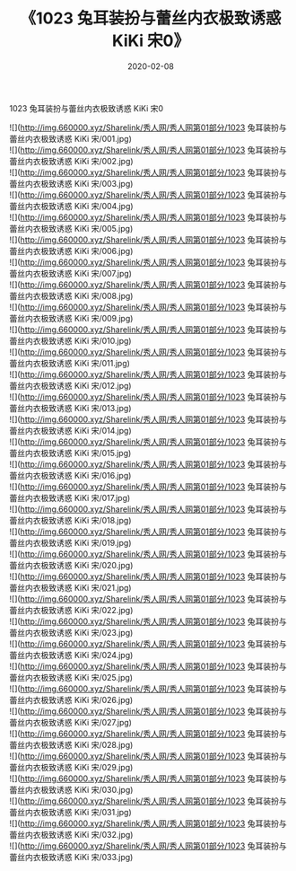 ﻿---
layout: post
title:  《1023 兔耳装扮与蕾丝内衣极致诱惑 KiKi 宋0》
date:   2020-02-08
img: http://img.660000.xyz/Sharelink/秀人网/秀人网第01部分/1023 兔耳装扮与蕾丝内衣极致诱惑 KiKi 宋0/000.jpg
categories: [美女, 清纯, 唯美]
---

1023 兔耳装扮与蕾丝内衣极致诱惑 KiKi 宋0

  ![](http://img.660000.xyz/Sharelink/秀人网/秀人网第01部分/1023 兔耳装扮与蕾丝内衣极致诱惑 KiKi 宋/001.jpg) <br> ![](http://img.660000.xyz/Sharelink/秀人网/秀人网第01部分/1023 兔耳装扮与蕾丝内衣极致诱惑 KiKi 宋/002.jpg) <br> ![](http://img.660000.xyz/Sharelink/秀人网/秀人网第01部分/1023 兔耳装扮与蕾丝内衣极致诱惑 KiKi 宋/003.jpg) <br> ![](http://img.660000.xyz/Sharelink/秀人网/秀人网第01部分/1023 兔耳装扮与蕾丝内衣极致诱惑 KiKi 宋/004.jpg) <br> ![](http://img.660000.xyz/Sharelink/秀人网/秀人网第01部分/1023 兔耳装扮与蕾丝内衣极致诱惑 KiKi 宋/005.jpg) <br> ![](http://img.660000.xyz/Sharelink/秀人网/秀人网第01部分/1023 兔耳装扮与蕾丝内衣极致诱惑 KiKi 宋/006.jpg) <br> ![](http://img.660000.xyz/Sharelink/秀人网/秀人网第01部分/1023 兔耳装扮与蕾丝内衣极致诱惑 KiKi 宋/007.jpg) <br> ![](http://img.660000.xyz/Sharelink/秀人网/秀人网第01部分/1023 兔耳装扮与蕾丝内衣极致诱惑 KiKi 宋/008.jpg) <br> ![](http://img.660000.xyz/Sharelink/秀人网/秀人网第01部分/1023 兔耳装扮与蕾丝内衣极致诱惑 KiKi 宋/009.jpg) <br> ![](http://img.660000.xyz/Sharelink/秀人网/秀人网第01部分/1023 兔耳装扮与蕾丝内衣极致诱惑 KiKi 宋/010.jpg) <br> ![](http://img.660000.xyz/Sharelink/秀人网/秀人网第01部分/1023 兔耳装扮与蕾丝内衣极致诱惑 KiKi 宋/011.jpg) <br> ![](http://img.660000.xyz/Sharelink/秀人网/秀人网第01部分/1023 兔耳装扮与蕾丝内衣极致诱惑 KiKi 宋/012.jpg) <br> ![](http://img.660000.xyz/Sharelink/秀人网/秀人网第01部分/1023 兔耳装扮与蕾丝内衣极致诱惑 KiKi 宋/013.jpg) <br> ![](http://img.660000.xyz/Sharelink/秀人网/秀人网第01部分/1023 兔耳装扮与蕾丝内衣极致诱惑 KiKi 宋/014.jpg) <br> ![](http://img.660000.xyz/Sharelink/秀人网/秀人网第01部分/1023 兔耳装扮与蕾丝内衣极致诱惑 KiKi 宋/015.jpg) <br> ![](http://img.660000.xyz/Sharelink/秀人网/秀人网第01部分/1023 兔耳装扮与蕾丝内衣极致诱惑 KiKi 宋/016.jpg) <br> ![](http://img.660000.xyz/Sharelink/秀人网/秀人网第01部分/1023 兔耳装扮与蕾丝内衣极致诱惑 KiKi 宋/017.jpg) <br> ![](http://img.660000.xyz/Sharelink/秀人网/秀人网第01部分/1023 兔耳装扮与蕾丝内衣极致诱惑 KiKi 宋/018.jpg) <br> ![](http://img.660000.xyz/Sharelink/秀人网/秀人网第01部分/1023 兔耳装扮与蕾丝内衣极致诱惑 KiKi 宋/019.jpg) <br> ![](http://img.660000.xyz/Sharelink/秀人网/秀人网第01部分/1023 兔耳装扮与蕾丝内衣极致诱惑 KiKi 宋/020.jpg) <br> ![](http://img.660000.xyz/Sharelink/秀人网/秀人网第01部分/1023 兔耳装扮与蕾丝内衣极致诱惑 KiKi 宋/021.jpg) <br> ![](http://img.660000.xyz/Sharelink/秀人网/秀人网第01部分/1023 兔耳装扮与蕾丝内衣极致诱惑 KiKi 宋/022.jpg) <br> ![](http://img.660000.xyz/Sharelink/秀人网/秀人网第01部分/1023 兔耳装扮与蕾丝内衣极致诱惑 KiKi 宋/023.jpg) <br> ![](http://img.660000.xyz/Sharelink/秀人网/秀人网第01部分/1023 兔耳装扮与蕾丝内衣极致诱惑 KiKi 宋/024.jpg) <br> ![](http://img.660000.xyz/Sharelink/秀人网/秀人网第01部分/1023 兔耳装扮与蕾丝内衣极致诱惑 KiKi 宋/025.jpg) <br> ![](http://img.660000.xyz/Sharelink/秀人网/秀人网第01部分/1023 兔耳装扮与蕾丝内衣极致诱惑 KiKi 宋/026.jpg) <br> ![](http://img.660000.xyz/Sharelink/秀人网/秀人网第01部分/1023 兔耳装扮与蕾丝内衣极致诱惑 KiKi 宋/027.jpg) <br> ![](http://img.660000.xyz/Sharelink/秀人网/秀人网第01部分/1023 兔耳装扮与蕾丝内衣极致诱惑 KiKi 宋/028.jpg) <br> ![](http://img.660000.xyz/Sharelink/秀人网/秀人网第01部分/1023 兔耳装扮与蕾丝内衣极致诱惑 KiKi 宋/029.jpg) <br> ![](http://img.660000.xyz/Sharelink/秀人网/秀人网第01部分/1023 兔耳装扮与蕾丝内衣极致诱惑 KiKi 宋/030.jpg) <br> ![](http://img.660000.xyz/Sharelink/秀人网/秀人网第01部分/1023 兔耳装扮与蕾丝内衣极致诱惑 KiKi 宋/031.jpg) <br> ![](http://img.660000.xyz/Sharelink/秀人网/秀人网第01部分/1023 兔耳装扮与蕾丝内衣极致诱惑 KiKi 宋/032.jpg) <br> ![](http://img.660000.xyz/Sharelink/秀人网/秀人网第01部分/1023 兔耳装扮与蕾丝内衣极致诱惑 KiKi 宋/033.jpg) <br>